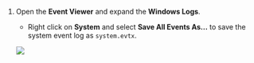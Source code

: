 1. Open the **Event Viewer** and expand the **Windows Logs**.

    - Right click on **System** and select **Save All Events As...** to save the system event log as `system.evtx`.

    ![](https://joji.blob.core.windows.net/recipe/system-event-log-1.png)
